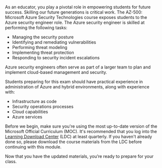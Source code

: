 As an educator, you play a pivotal role in empowering students for future success. Skilling our future generations is critical work. The AZ-500: Microsoft Azure Security Technologies course exposes students to the Azure security engineer role. The Azure security engineer is skilled at performing the following tasks:

- Managing the security posture
- Identifying and remediating vulnerabilities
- Performing threat modeling
- Implementing threat protection
- Responding to security incident escalations 

Azure security engineers often serve as part of a larger team to plan and implement cloud-based management and security. 

Students preparing for this exam should have practical experience in administration of Azure and hybrid environments, along with experience with:

- Infrastructure as code
- Security operations processes
- Cloud capabilities
- Azure services

Before we begin, make sure you're using the most up-to-date version of the Microsoft Official Curriculum (MOC). It's recommended that you log into the [Learning Download Center](https://techcommunity.microsoft.com/blog/mctnews/current-courseware-downloading-process/4196123) (LDC) at least quarterly. If you haven't already done so, please download the course materials from the LDC before continuing with this module.  

Now that you have the updated materials, you’re ready to prepare for your class. 